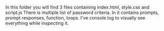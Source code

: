 In this folder you will find 3 files containing index.html, style.css and script.js
There is multiple list of password criteria.
In it contains prompts, prompt responses, function, loops.
I've console.log to visually see everything while inspecting it.
